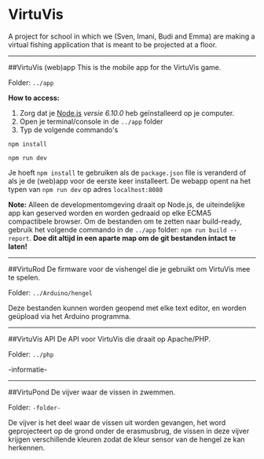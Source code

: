 # VirtuVis

A project for school in which we (Sven, Imani, Budi and Emma) are making a virtual fishing application that is meant to be projected at a floor.

----------
##VirtuVis (web)app
This is the mobile app for the VirtuVis game.

Folder: `../app`

**How to access:**

1. Zorg dat je [Node.js](https://nodejs.org/en/) _versie 6.10.0_ heb geïnstalleerd op je computer.
2. Open je terminal/console in de `../app` folder
3. Typ de volgende commando's
```
npm install

npm run dev
```
Je hoeft `npm install` te gebruiken als de `package.json` file is veranderd of als je de (web)app voor de eerste keer installeert.
De webapp opent na het typen van `npm run dev` op adres `localhost:8080`

**Note:** Alleen de developmentomgeving draait op Node.js, de uiteindelijke app kan geserved worden en worden gedraaid op elke ECMA5 compactibele browser.
Om de bestanden om te zetten naar build-ready, gebruik het volgende commando in de `../app` folder: `npm run build --report`. **Doe dit altijd in een aparte map om de git bestanden intact te laten!**

---------
##VirtuRod
De firmware voor de vishengel die je gebruikt om VirtuVis mee te spelen.

Folder: `../Arduino/hengel`

Deze bestanden kunnen worden geopend met elke text editor, en worden geüpload via het Arduino programma.

--------
##VirtuVis API
De API voor VirtuVis die draait op Apache/PHP.

Folder: `../php`

-informatie-

--------
##VirtuPond
De vijver waar de vissen in zwemmen.

Folder: `-folder-`

De vijver is het deel waar de vissen uit worden gevangen, het word geprojecteert op de grond onder de erasmusbrug, de vissen in deze vijver krijgen verschillende kleuren zodat de kleur sensor van de hengel ze kan herkennen.

